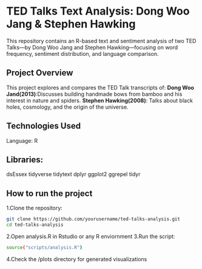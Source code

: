 # TED Talks Text Analysis: Dong Woo Jang & Stephen Hawking
This repository contains an R-based text and sentiment analysis of two TED Talks—by Dong Woo Jang and Stephen Hawking—focusing on word frequency, sentiment distribution, and language comparison.

## Project Overview
This project explores and compares the TED Talk transcripts of:
**Dong Woo Jand(2013)**:Discusses building handmade bows from bamboo and his interest in nature and spiders.
**Stephen Hawking(2008)**: Talks about black holes, cosmology, and the origin of the universe.

## Technologies Used
Language: R

## Libraries:
dsEssex
tidyverse
tidytext
dplyr
ggplot2
ggrepel
tidyr

## How to run the project
1.Clone the repository:
```bash
git clone https://github.com/yourusername/ted-talks-analysis.git
cd ted-talks-analysis
```
2.Open analysis.R in Rstudio or any R enviornment
3.Run the script:
```bash
source("scripts/analysis.R")
```
4.Check the /plots directory for generated visualizations
